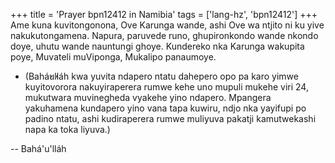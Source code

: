 +++
title = 'Prayer bpn12412 in Namibia'
tags = ['lang-hz', 'bpn12412']
+++
Ame kuna kuvitongonona, Ove Karunga wande, ashi Ove wa ntjito ni ku yive nakukutongamena. Napura, paruvede runo, ghupironkondo wande nkondo doye, uhutu wande nauntungi ghoye.
	Kundereko nka Karunga wakupita poye, Muvateli muViponga, Mukalipo panaumoye.
 
* (Bahá̓u̓lláh kwa yuvita ndapero ntatu dahepero opo pa karo yimwe kuyitovorora nakuyiraperera rumwe kehe uno mupuli mukehe viri 24, mukutwara muvinegheda vyakehe yino ndapero. Mpangera yakuhamena kundapero yino vana tapa kuwiru, ndjo nka yayifupi po padino ntatu, ashi kudiraperera rumwe muliyuva pakatji kamutwekashi napa ka toka liyuva.)

-- Bahá'u'lláh
